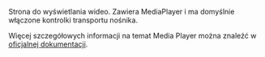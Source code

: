 ﻿Strona do wyświetlania wideo. Zawiera MediaPlayer i ma domyślnie włączone kontrolki transportu nośnika.

Więcej szczegółowych informacji na temat Media Player można znaleźć w [oficjalnej dokumentacji](https://docs.microsoft.com/en-us/windows/uwp/controls-and-patterns/media-playback).
